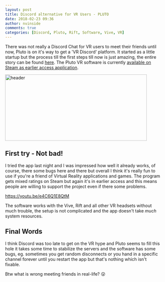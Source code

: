```yaml
---
layout: post
title: Discord alternative for VR Users - PLUTO
date: 2018-02-23 09:36
author: nvinside
comments: true
categories: [Discord, Pluto, Rift, Software, Vive, VR]
---
```

There was not really a Discord Chat for VR users to meet their friends until now, Pluto is on it's way to get a 'VR Discord' platform. It started as a little startup but the process till the first steps till now is just amazing, the entire story can be found <a href="https://www.geekwire.com/2016/inside-pluto-vr-startup-building-communication-platform-virtual-reality/" target="_blank" rel="noopener">here</a>. The Pluto VR software is currently <a href="http://store.steampowered.com/app/389980/Pluto/" target="_blank" rel="noopener">available on Steam as earlier access application</a>.

<img class=" size-full wp-image-2996 aligncenter" src="https://chefkochblog.files.wordpress.com/2018/02/header.jpg" alt="header" width="460" height="215" />

<!--more-->

<h2>First try - Not bad!</h2>

I tried the app last night and I was impressed how well it already works, of course, there some bugs here and there but overall I think it's really fun to use if you're a friend of Virtual Reality applications and games. The program gets mixed ratings on Steam but again it's in earlier access and this means people are willing to support the project even if there some problems.

https://youtu.be/e4C6Q1E8QtM

The software works with the Vive, Rift and all other VR headsets without much trouble, the setup is not complicated and the app doesn't take <em>much</em> system resources.

<h2>Final Words</h2>

I think Discord was too late to get on the VR hype and Pluto seems to fill this hole it takes some time to stabilize the servers and the software has some bugs, eg. sometimes you get random disconnects or you hand in a specific channel forever until you restart the app but that's nothing which isn't fixable.

Btw what is wrong meeting friends in real-life? 😲
